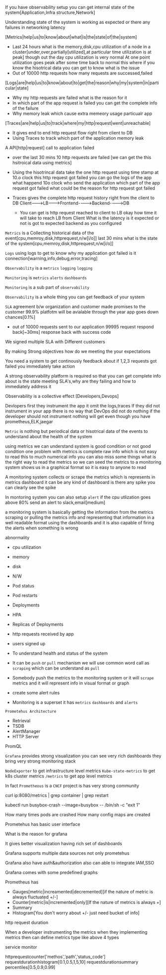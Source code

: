 If you have observability setup you can get internal state of the system[Application,Infra structure,Network]

Understanding state of the system is working as expected or there any failures in networking latency

[Metrics|help|us|to|know|about|what|is|the|state|of|the|system]
- Last 24 hours what is the memory,disk,cpu utilization of a node in a cluster[under,over,partially[utilized],at particular time utilization is at peak] though out the day cpu utilization is very normal At one point utilization goes peak after some time back to normal this where if you know the hisotrical data you can get to know what is the issue 
- Out of 10000 http requests how many requests are successed,failed

[Logs|are|help|us|to|know|about|to|get|the|reason|why|my|system|in|particular|state]
- Why my http requests are failed what is the reason for it 
- In which part of the app request is failed you can get the complete info of the failure
- Why memory leak which cause extra memeory usage particualr app 

[Traces|are|help|us|to|track|where|my|http|request|went|unreachable]
- It gives end to end http request flow right from client to DB
- Using Traces to track which part of the application memory leak


A API[http|request] call to application failed 

- over the last 30 mins 10 http requests are failed [we can get the this hsitroical data using metrics]

- Using the hisotrincal data take the one http request using time stamp at 10.o clock this http request got failed you can go the logs of the app what happend 10o clock who send the application which part of the app request got failed what could be the reason for http request got failed 

- Traces gives the complete http request history right from the client to DB
  Client--->LB--->Frontend---->Backend---->DB
  - You can get is http request reached to client to LB okay how time it will take to reach LB from Client What is the latency
  is it expected or not is got to expected backend  as you configured   
            
            
`Metrics` is a Collecting historical data of the event[cpu,memroy,disk,httprequest,n/w[i/o]] last 30 mins what is the state of the system[cpu,memroy,disk,httprequest,n/w[i/o]]

`Logs` using logs to get to know why my application got failed is it connection[warning,info,debug,error,tracing]

`Observability` is a `metrics` `logging` `logging`

`Monitoring` is `metrics` `alerts` `dashboards`

`Monitoring` is a sub part of `observability`

`Observability` is a whole thing you can get feedback of your system

`SLA` agreement b/w organization and customer made promises to the customer 99.9% platfotm will be avialable through the year app goes down chances[0.1%]
- out of 10000 requests sent to our application 99995 request respond back[~30ms] response back with success code 

We signed multiple SLA with Different customers 

By making Strong objectives how do we meeting the your expectations 

You need a system to get continously feedback about if 1,2,3 requests got failed you immediately take action 

A strong observability platform is required so that you can get complete info about is the state meeting SLA's,why are they failing and how to immediately address it

Observability is a collective effect [Developers,Devops]

Devlopers first they instrument the app it omit the logs,traces
If they did not instrument in your app there is no way that DevOps did not do nothing if the developer should not instrument nothing will get even though you have prometheus,ELK,jaegar


`Metric` is nothing but periodical data or hisotrical data of the events to understand about the health of the system

using metrics we can understand system is good condition or not good condition one problem with metrics is complete raw info 
which is not easy to read this to much numerical info you can also miss some things what is the right way to read the metrics so we can seed the metrics to a monitoring system shows us in a graphical format so it is easy to anyone to read

A monitoring system collects or scrape the metrics which is represents in metrics dashboard it can be any kind of dashboard is there any spike you can clearly see the spike

In montoring system you can also setup `alert` if the cpu utlization goes above 80% send an alert to slack,email[medium]

a monitoring system is basically getting the information from the metrics scraping or pulling the metrics info  and representing that information in a well readable format using the dashboards and it is also capable of firing the alerts when something is wrong

abnormality

- cpu utilization
- memory
- disk
- N/W
- Pod status
- Pod restarts
- Deployments
- HPA
- Replicas of Deployments
- http requests received by app
- users signed up

- To understand health and status of the system

- It can be `push` or `pull` mechanism we will use common word call as `scraping` which can be understand as `pull`

- Somebody push the metrics to the monitoring system or it will `scrape` metrics and it will represent info in visual format or graph

- create some alert rules

- Monitoring is a superset it has `metrics` `dashboards` and `alerts`

`Prometehus Architecture`

- Retrieval
- TSDB
- AlertManager
- HTTP Server


PromQL

`Grafana` provides strong visualization you can see very rich dashboards they bring very strong monitoring stack

`NodeExporter` to get infrastructure level metrics
`Kube-state-metrics` to get k8s cluster metrics
`/metrics` to get app level metrics

In fact `Prometheous` is a `CNCF` project is has very strong community

curl ip:8080/metrics | grep container | grep restart

kubectl run busybox-crash --image=busybox  -- /bin/sh -c "exit 1"

How many times pods are crashed
How many config maps are created

Prometehus has basic user interface 

What is the reason for grafana

It gives better visualization having rich set of dashboards

Grafana supports multiple data sources not only prometehus

Grafana also have auth&authorization also can able to integrate IAM,SSO

Grafana comes with some predefined graphs


Prometheus has 

- Gauges[metric|increamented|decremented][if the nature of metric is always fluctuated +/-]
- Counter[metric|is|incremented|only][If the nature of metrics is always +]
- Summary
- Histogram[You don't worry about +/- just need bucket of info]

http request duration

When a developer instrumenting the metrics when they implementing metrics then can define metrics type like above 4 types

service monitor 

httprequestcounter['methos','path','status_code']
requestdurationhistogram[0.1,0.5,1,5,10]
requestdurationsummary percentiles[0.5,0.9,0.99]







 



 





